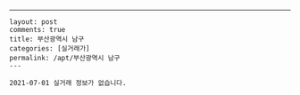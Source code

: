 ---
    layout: post
    comments: true
    title: 부산광역시 남구
    categories: [실거래가]
    permalink: /apt/부산광역시 남구
    ---

    2021-07-01 실거래 정보가 없습니다.

    
